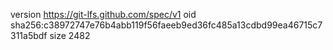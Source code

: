 version https://git-lfs.github.com/spec/v1
oid sha256:c38972747e76b4abb119f56faeeb9ed36fc485a13cdbd99ea46715c7311a5bdf
size 2482
